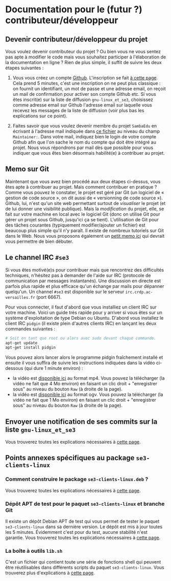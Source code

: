 # Documentation pour le (futur ?) contributeur/développeur


## Devenir contributeur/développeur du projet

Vous voulez devenir contributeur du projet ? Ou bien vous ne
vous sentez pas apte à modifier le code mais vous souhaitez
participer à l'élaboration de la documentation en ligne ?
Rien de plus simple, il suffit de suivre les deux étapes
suivantes :

1. Vous vous créez un compte [Github](https://github.com).
L'inscription se fait [à cette page](https://github.com/join).
Cela prend 5 minutes, c'est une inscription on ne peut plus
classique : on fournit un identifiant, un mot de passe et
une adresse email, on reçoit un mail de confirmation pour
activer son compte Github etc. Si vous êtes inscrit(e) sur
la liste de diffusion `gnu-linux_et_se3`, choisissez comme
adresse email sur Github l'adresse email sur laquelle vous
recevez les messages de la liste de diffusion (voir plus
bas les explications sur ce point).

2. Faites savoir que vous voulez devenir membre du projet
`SambaEdu` en écrivant à l'adresse mail indiquée dans
[ce fichier](https://github.com/SambaEdu/se3-clients-linux/blob/master/src/DEBIAN/control#L7)
au niveau du champ `Maintainer:`. Dans votre mail, indiquez
bien le login de votre compte Github afin que l'on sache le
nom du compte qui doit être intégré au projet. Nous vous
répondrons par mail dès que possible pour vous indiquer que
vous êtes bien désormais habilité(e) à contribuer au projet.


## Memo sur Git

Maintenant que vous avez bien procédé aux deux étapes
ci-dessus, vous êtes apte à contribuer au projet. Mais
comment contribuer en pratique ? Comme vous pouvez le
constater, le projet est géré par Git (un logiciel de «
gestion de code source », on dit aussi de « versionning de
code source »). Github, lui, n'est qu'un site web permettant
surtout de *visualiser* le projet (et de lui donner une
visibilité publique). Mais la *modification* du projet,
elle, se fait sur votre machine en local avec le logiciel
Git (donc on utilise Git pour gérer un projet sous Github,
jusqu'ici ça se tient). L'utilisation de Git pour des tâches
courantes (typiquement modifier/ajouter un fichier) est
beaucoup plus simple qu'il n'y paraît. Il existe de nombreux
tutoriels sur Git dans le Web. Nous vous proposons également
un [petit memo ici](memo-git.md) qui devrait vous permettre
de bien débuter.


## Le channel IRC `#se3`

Si vous êtes motivé(e)s pour contribuer mais que rencontrez
des difficultés techniques, n'hésitez pas à demander de
l'aide sur IRC (protocole de communication par messages
instantanés). Une discussion en directe est parfois plus
rapide et plus efficace qu'un échange par mails pour
dépanner quelqu'un. Un channel `#se3` est disponible sur le
serveur `irc.crdp.ac-versailles.fr` (port 6667).

Pour vous connecter, il faut d'abord que vous installiez un
client IRC sur votre machine. Voici un guide très rapide
pour y arriver si vous êtes sur un système d'exploitation de
type Debian ou Ubuntu. D'abord vous installez le client IRC
`pidgin` (il existe plein d'autres clients IRC) en lançant
les deux commandes suivantes :

```sh
# Soit en tant que root ou alors avec sudo devant chaque commande.
apt-get update
apt-get install pidgin
```

Vous pouvez alors lancer alors le programme pidgin
fraîchement installé et ensuite il vous suffira de suivre
les instructions indiquées dans la vidéo ci-dessous (qui
dure 1 minute environ) :

- la vidéo est [disponible ici](irc-one-minute.mp4) au format
mp4. Vous pouvez la télécharger (la vidéo ne fait que 4 Mo
environ) en faisant un clic droit + "enregistrer sous" au
niveau du bouton `Raw` (à droite de la page).
- la vidéo est [disponible ici](irc-one-minute.ogv) au format
ogv. Vous pouvez la télécharger (la vidéo ne fait que 1 Mo
environ) en faisant un clic droit + "enregistrer sous" au
niveau du bouton `Raw` (à droite de la page).


## Envoyer une notification de ses commits sur la liste `gnu-linux_et_se3`

Vous trouverez toutes les explications nécessaires à [cette page](notification.md).




## Points annexes spécifiques au package `se3-clients-linux`

### Comment construire le package `se3-clients-linux.deb` ?

Vous trouverez toutes les explications nécessaires à [cette page](build-package.md).

### Dépôt APT de test pour le paquet `se3-clients-linux` et branche Git

Il existe un dépôt Debian APT de test qui vous permet de
tester le paquet `se3-clients-linux` dans sa dernière
version. Le dépôt est mis à jour toutes les 5 minutes.
Évidemment c'est pour du test, aucune stabilité n'est
garantie. Vous trouverez toutes les explications nécessaires
à [cette page](apt-repository.md).

### La boîte à outils `lib.sh`

C'est un fichier qui contient toute une série de fonctions
shell qui peuvent être réutilisables dans différents scripts
du paquet `se3-clients-linux`. Vous trouverez plus
d'explications à [cette page](libsh.md).



